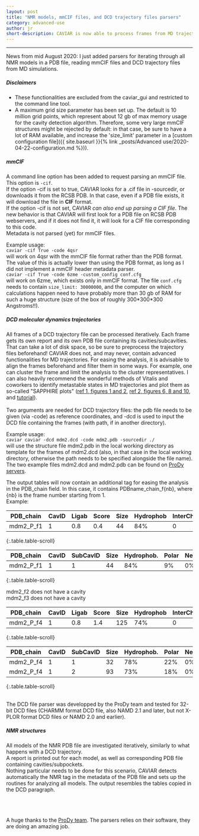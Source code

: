 ```yaml
---
layout: post
title: "NMR models, mmCIF files, and DCD trajectory files parsers"
category: advanced-use
author: jr
short-description: CAVIAR is now able to process frames from MD trajectories, and structures from cryoEM in mmCIF format 
---
```


-----

News from mid August 2020: I just added parsers for iterating through all NMR models in a PDB file, reading mmCIF files and DCD trajectory files from MD simulations.  

##### Disclaimers
- These functionalities are excluded from the caviar_gui and restricted to the command line tool.  
- A maximum grid size parameter has been set up. The default is 10 million grid points, which represent about 12 gb of max memory usage for the cavity detection algorithm. Therefore, some very large mmCIF structures might be rejected by default: in that case, be sure to have a lot of RAM available, and increase the 'size_limit' parameter in a [custom configuration file]({{ site.baseurl }}{% link _posts/Advanced use/2020-04-22-configuration.md %})).  

##### mmCIF
A command line option has been added to request parsing an mmCIF file. This option is ```-cif```.  
If the option -cif is set to true, CAVIAR looks for a .cif file in -sourcedir, or downloads it from the RCSB PDB. In that case, even if a PDB file exists, it will download the file in **CIF** format.  
If the option -cif is not set, CAVIAR *can also end up parsing a CIF file*. The new behavior is that CAVIAR will first look for a PDB file on RCSB PDB webservers, and if it does not find it, it will look for a CIF file corresponding to this code.  
Metadata is not parsed (yet) for mmCIF files.  

Example usage:  
```caviar -cif True -code 4qsr```  
will work on 4qsr with the mmCIF file format rather than the PDB format. The value of this is actually lower than using the PDB format, as long as I did not implement a mmCIF header metadata parser.  
```caviar -cif True -code 6zme -custom_config conf.cfg```  
will work on 6zme, which exists only in mmCIF format. The file ```conf.cfg``` needs to contain ```size_limit: 30000000```, and the computer on which calculations happen need to have probably more than 30 gb of RAM for such a huge structure (size of the box of roughly 300\*300\*300 Angstroms!!).  

##### DCD molecular dynamics trajectories
All frames of a DCD trajectory file can be processed iteratively. Each frame gets its own report and its own PDB file containing its cavities/subcavities. That can take a lot of disk space, so be sure to preprocess the trajectory files beforehand! CAVIAR does not, and may never, contain advanced functionalities for MD trajectories. For easing the analysis, it is advisable to align the frames beforehand and filter them in some ways. For example, one can cluster the frame and limit the analysis to the cluster representatives. I can also heavily recommend the wonderful methods of Vitalis and coworkers to identify metastable states in MD trajectories and plot them as so-called "SAPPHIRE plots" ([ref 1, figures 1 and 2](https://www.nature.com/articles/srep06264), [ref 2, figures 6, 8 and 10](https://pubs.acs.org/doi/10.1021/acs.jctc.5b00618), and [tutorial](http://campari.sourceforge.net/V3/tutorial11.html)).  
 <br>
Two arguments are needed for DCD trajectory files: the pdb file needs to be given (via -code) as reference coordinates, and -dcd is used to input the DCD file containing the frames (with path, if in another directory).  

Example usage:  
```caviar caviar -dcd mdm2.dcd -code mdm2.pdb -sourcedir ./```  
will use the structure file mdm2.pdb in the local working directory as template for the frames of mdm2.dcd (also, in that case in the local working directory, otherwise the path needs to be specified alongside the file name). The two example files mdm2.dcd and mdm2.pdb can be found on [ProDy servers](http://prody.csb.pitt.edu/tutorials/trajectory_analysis/trajectory_analysis_files.tgz).

The output tables will now contain an additional tag for easing the analysis in the PDB_chain field. In this case, it contains PDBname_chain_f{nb}, where {nb} is the frame number starting from 1.  
Example:   

| PDB_chain |  CavID | Ligab   | Score  | Size  | Hydrophob |  InterCh   | AltLoc  |  Miss  | Subcavs |
| --------- |------- | ------- | ------ | ----- | --------- | ---------- | ------- | ------ | ------- | 
| mdm2_P_f1 | 1      |     0.8 |    0.4 |  44   |  84%      |      0     |      0  |    0   |      1  |
{:.table.table-scroll}

| PDB_chain | CavID  | SubCavID | Size  | Hydrophob. | Polar | Neg   | Pos | Other  |
| --------- |------- | ------- | ------ | ---------- | ----- | ----- | --- | ------ | 
| mdm2_P_f1 | 1      | 1       |   44   |  84%       |   9%  |   0%  |  0% |   7%   |
{:.table.table-scroll}

mdm2_f2 does not have a cavity  
mdm2_f3 does not have a cavity  

| PDB_chain |  CavID | Ligab   | Score  | Size  | Hydrophob |  InterCh   | AltLoc  |  Miss  | Subcavs |
| --------- |------- | ------- | ------ | ----- | --------- | ---------- | ------- | ------ | ------- | 
| mdm2_P_f4 | 1  | 0.8 | 1.4 | 125 | 74% | 0 | 0 | 0 | 2 |
{:.table.table-scroll}

| PDB_chain | CavID  | SubCavID | Size  | Hydrophob. | Polar | Neg       | Pos     | Other  |
| --------- |------- | ------- | ------ | ----- | --------- | ---------- | ------- | ------ | 
| mdm2_P_f4 | 1 | 1 | 32 | 78% | 22% | 0% |  0% | 0% |
| mdm2_P_f4 | 1 | 2 | 93 | 73% | 18% | 0% |  0% | 9% |
{:.table.table-scroll}

<br>
The DCD file parser was developped by the ProDy team and tested for 32-bit DCD files (CHARMM format DCD file, also NAMD 2.1 and later, but not X-PLOR format DCD files or NAMD 2.0 and earlier).  

##### NMR structures
All models of the NMR PDB file are investigated iteratively, similarly to what happens with a DCD trajectory.  
A report is printed out for each model, as well as corresponding PDB file containing cavities/subpockets.  
Nothing particular needs to be done for this scenario, CAVIAR detects automatically the NMR tag in the metadata of the PDB file and sets up the routines for analyzing all models. The output resembles the tables copied in the DCD paragraph.  

<br><br><br>
A huge thanks to the [ProDy team](https://github.com/prody/ProDy). The parsers relies on their software, they are doing an amazing job.  